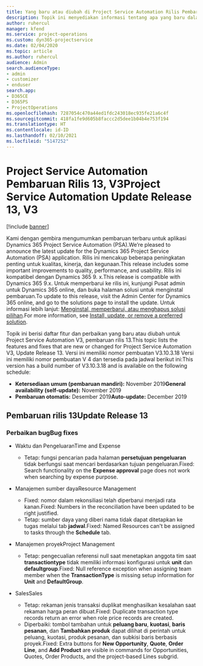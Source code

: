```yaml
---
title: Yang baru atau diubah di Project Service Automation Rilis Pembaruan 13, V3
description: Topik ini menyediakan informasi tentang apa yang baru dalam Project Service Automation Rilis Pembaruan 13, V3.
author: ruhercul
manager: kfend
ms.service: project-operations
ms.custom: dyn365-projectservice
ms.date: 02/04/2020
ms.topic: article
ms.author: ruhercul
audience: Admin
search.audienceType:
- admin
- customizer
- enduser
search.app:
- D365CE
- D365PS
- ProjectOperations
ms.openlocfilehash: 7287054c470a44ed1fdc243018ec935fe21a6c4f
ms.sourcegitcommit: 418fa1fe9d605b8faccc2d5dee1b04b4e753f194
ms.translationtype: HT
ms.contentlocale: id-ID
ms.lasthandoff: 02/10/2021
ms.locfileid: "5147252"
---
```

# <a name="project-service-automation-update-release-13-v3"></a><span data-ttu-id="6c3a8-103">Project Service Automation Pembaruan Rilis 13, V3</span><span class="sxs-lookup"><span data-stu-id="6c3a8-103">Project Service Automation Update Release 13, V3</span></span>

[!include [banner](../includes/psa-now-project-operations.md)]

<span data-ttu-id="6c3a8-104">Kami dengan gembira mengumumkan pembaruan terbaru untuk aplikasi Dynamics 365 Project Service Automation (PSA).</span><span class="sxs-lookup"><span data-stu-id="6c3a8-104">We’re pleased to announce the latest update for the Dynamics 365 Project Service Automation (PSA) application.</span></span> <span data-ttu-id="6c3a8-105">Rilis ini mencakup beberapa peningkatan penting untuk kualitas, kinerja, dan kegunaan.</span><span class="sxs-lookup"><span data-stu-id="6c3a8-105">This release includes some important improvements to quality, performance, and usability.</span></span> <span data-ttu-id="6c3a8-106">Rilis ini kompatibel dengan Dynamics 365 9. x.</span><span class="sxs-lookup"><span data-stu-id="6c3a8-106">This release is compatible with Dynamics 365 9.x.</span></span> <span data-ttu-id="6c3a8-107">Untuk memperbarui ke rilis ini, kunjungi Pusat admin untuk Dynamics 365 online, dan buka halaman solusi untuk menginstal pembaruan.</span><span class="sxs-lookup"><span data-stu-id="6c3a8-107">To update to this release, visit the Admin Center for Dynamics 365 online, and go to the solutions page to install the update.</span></span> <span data-ttu-id="6c3a8-108">Untuk informasi lebih lanjut: [Menginstal, memperbarui, atau menghapus solusi pilihan](https://docs.microsoft.com/power-platform/admin/install-remove-preferred-solution).</span><span class="sxs-lookup"><span data-stu-id="6c3a8-108">For more information, see [Install, update, or remove a preferred solution](https://docs.microsoft.com/power-platform/admin/install-remove-preferred-solution).</span></span>

<span data-ttu-id="6c3a8-109">Topik ini berisi daftar fitur dan perbaikan yang baru atau diubah untuk Project Service Automation V3, pembaruan rilis 13.</span><span class="sxs-lookup"><span data-stu-id="6c3a8-109">This topic lists the features and fixes that are new or changed for Project Service Automation V3, Update Release 13.</span></span> <span data-ttu-id="6c3a8-110">Versi ini memiliki nomor pembuatan V3.10.3.18 Versi ini memiliki nomor pembuatan V 4 dan tersedia pada jadwal berikut ini:</span><span class="sxs-lookup"><span data-stu-id="6c3a8-110">This version has a build number of V3.10.3.18 and is available on the following schedule:</span></span>

- <span data-ttu-id="6c3a8-111">**Ketersediaan umum (pembaruan mandiri):** November 2019</span><span class="sxs-lookup"><span data-stu-id="6c3a8-111">**General availability (self-update):** November 2019</span></span>
- <span data-ttu-id="6c3a8-112">**Pembaruan otomatis:** Desember 2019</span><span class="sxs-lookup"><span data-stu-id="6c3a8-112">**Auto-update:** December 2019</span></span>


## <a name="update-release-13"></a><span data-ttu-id="6c3a8-113">Pembaruan rilis 13</span><span class="sxs-lookup"><span data-stu-id="6c3a8-113">Update Release 13</span></span> 

### <a name="bug-fixes"></a><span data-ttu-id="6c3a8-114">Perbaikan bug</span><span class="sxs-lookup"><span data-stu-id="6c3a8-114">Bug fixes</span></span>

- <span data-ttu-id="6c3a8-115">Waktu dan Pengeluaran</span><span class="sxs-lookup"><span data-stu-id="6c3a8-115">Time and Expense</span></span>

     - <span data-ttu-id="6c3a8-116">Tetap: fungsi pencarian pada halaman **persetujuan pengeluaran** tidak berfungsi saat mencari berdasarkan tujuan pengeluaran.</span><span class="sxs-lookup"><span data-stu-id="6c3a8-116">Fixed: Search functionality on the **Expense approval** page does not work when searching by expense purpose.</span></span>

- <span data-ttu-id="6c3a8-117">Manajemen sumber daya</span><span class="sxs-lookup"><span data-stu-id="6c3a8-117">Resource Management</span></span>

     - <span data-ttu-id="6c3a8-118">Fixed: nomor dalam rekonsiliasi telah diperbarui menjadi rata kanan.</span><span class="sxs-lookup"><span data-stu-id="6c3a8-118">Fixed: Numbers in the reconciliation have been updated to be right justified.</span></span>
     - <span data-ttu-id="6c3a8-119">Tetap: sumber daya yang diberi nama tidak dapat ditetapkan ke tugas melalui tab **jadwal**.</span><span class="sxs-lookup"><span data-stu-id="6c3a8-119">Fixed: Named Resources can't be assigned to tasks through the **Schedule** tab.</span></span>

- <span data-ttu-id="6c3a8-120">Manajemen proyek</span><span class="sxs-lookup"><span data-stu-id="6c3a8-120">Project Management</span></span>

     - <span data-ttu-id="6c3a8-121">Tetap: pengecualian referensi null saat menetapkan anggota tim saat **transactiontype** tidak memiliki informasi konfigurasi untuk **unit** dan **defaultgroup**.</span><span class="sxs-lookup"><span data-stu-id="6c3a8-121">Fixed: Null reference exception when assigning team member when the **TransactionType** is missing setup information for **Unit** and **DefaultGroup**.</span></span>

- <span data-ttu-id="6c3a8-122">Sales</span><span class="sxs-lookup"><span data-stu-id="6c3a8-122">Sales</span></span>

     - <span data-ttu-id="6c3a8-123">Tetap: rekaman jenis transaksi duplikat menghasilkan kesalahan saat rekaman harga peran dibuat.</span><span class="sxs-lookup"><span data-stu-id="6c3a8-123">Fixed: Duplicate transaction type records return an error when role price records are created.</span></span>
     - <span data-ttu-id="6c3a8-124">Diperbaiki: tombol tambahan untuk **peluang baru**, **kuotasi**, **baris pesanan**, dan **Tambahkan produk** dapat dilihat di perintah untuk peluang, kuotasi, produk pesanan, dan subkisi baris berbasis proyek.</span><span class="sxs-lookup"><span data-stu-id="6c3a8-124">Fixed: Extra buttons for **New Opportunity**, **Quote**, **Order Line**, and **Add Product** are visible in commands for Opportunities, Quotes, Order Products, and the project-based Lines subgrid.</span></span>


